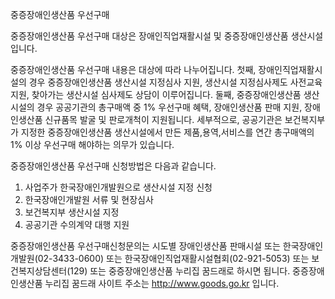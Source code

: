 중증장애인생산품 우선구매

중증장애인생산품 우선구매 대상은 장애인직업재활시설 및 중증장애인생산품 생산시설입니다.

중증장애인생산품 우선구매 내용은 대상에 따라 나누어집니다.
첫째, 장애인직업재활시설의 경우 중증장애인생산품 생산시설 지정심사 지원, 생산시설 지정심사제도 사전교육 지원, 찾아가는 생산시설 심사제도 상담이 이루어집니다. 둘째, 중증장애인생산품 생산시설의 경우 공공기관의 총구매액 중 1% 우선구매 혜택, 장애인생산품 판매 지원, 장애인생산품 신규품목 발굴 및 판로개척이 지원됩니다.
세부적으로, 공공기관은 보건복지부가 지정한 중증장애인생산품 생산시설에서 만든 제품,용역,서비스를 연간 총구매액의 1% 이상 우선구매 해야하는 의무가 있습니다.

중증장애인생산품 우선구매 신청방법은 다음과 같습니다.
1. 사업주가 한국장애인개발원으로 생산시설 지정 신청
2. 한국장애인개발원 서류 및 현장심사 
3. 보건복지부 생산시설 지정
4. 공공기관 수의계약 대행 지원

중증장애인생산품 우선구매신청문의는 시도별 장애인생산품 판매시설 또는 한국장애인개발원(02-3433-0600) 또는 한국장애인직업재활시설협회(02-921-5053) 또는 보건복지상담센터(129) 또는 중증장애인생산품 누리집 꿈드래로 하시면 됩니다. 중증장애인생산품 누리집 꿈드래 사이트 주소는 http://www.goods.go.kr 입니다.